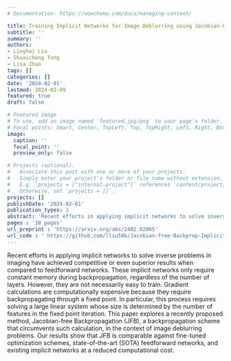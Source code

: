 ```yaml
---
# Documentation: https://wowchemy.com/docs/managing-content/

title: Training Implicit Networks for Image Deblurring using Jacobian-Free Backpropagation
subtitle: ''
summary: ''
authors:
- Linghai Liu
- Shuaicheng Tong
- Lisa Zhao
tags: []
categories: []
date: '2024-02-01'
lastmod: 2024-02-09
featured: true
draft: false

# Featured image
# To use, add an image named `featured.jpg/png` to your page's folder.
# Focal points: Smart, Center, TopLeft, Top, TopRight, Left, Right, BottomLeft, Bottom, BottomRight.
image:
  caption: ''
  focal_point: ''
  preview_only: false

# Projects (optional).
#   Associate this post with one or more of your projects.
#   Simply enter your project's folder or file name without extension.
#   E.g. `projects = ["internal-project"]` references `content/project/deep-learning/index.md`.
#   Otherwise, set `projects = []`.
projects: []
publishDate: '2024-02-01'
publication_types: 1
abstract: 'Recent efforts in applying implicit networks to solve inverse problems in imaging have achieved competitive or even superior results when compared to feedforward networks. These implicit networks only require constant memory during backpropagation, regardless of the number of layers. However, they are not necessarily easy to train. Gradient calculations are computationally expensive because they require backpropagating through a fixed point. In particular, this process requires solving a large linear system whose size is determined by the number of features in the fixed point iteration. This paper explores a recently proposed method, Jacobian-free Backpropagation (JFB), a backpropagation scheme that circumvents such calculation, in the context of image deblurring problems. Our results show that JFB is comparable against fine-tuned optimization schemes, state-of-the-art (SOTA) feedforward networks, and existing implicit networks at a reduced computational cost.'
pages : '10 pages'
url_preprint : 'https://arxiv.org/abs/2402.02065'
url_code : ' https://github.com/lliu58b/Jacobian-free-Backprop-Implicit-Networks'
---
```


Recent efforts in applying implicit networks to solve inverse problems in imaging have achieved competitive or even superior results when compared to feedforward networks. These implicit networks only require constant memory during backpropagation, regardless of the number of layers. However, they are not necessarily easy to train. Gradient calculations are computationally expensive because they require backpropagating through a fixed point. In particular, this process requires solving a large linear system whose size is determined by the number of features in the fixed point iteration. This paper explores a recently proposed method, Jacobian-free Backpropagation (JFB), a backpropagation scheme that circumvents such calculation, in the context of image deblurring problems. Our results show that JFB is comparable against fine-tuned optimization schemes, state-of-the-art (SOTA) feedforward networks, and existing implicit networks at a reduced computational cost.